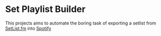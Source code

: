 # Set Playlist Builder

This projects aims to automate the boring task of exporting a setlist from 
[SetList.fm](https://www.setlist.fm) into [Spotify](https://www.spotify.com)